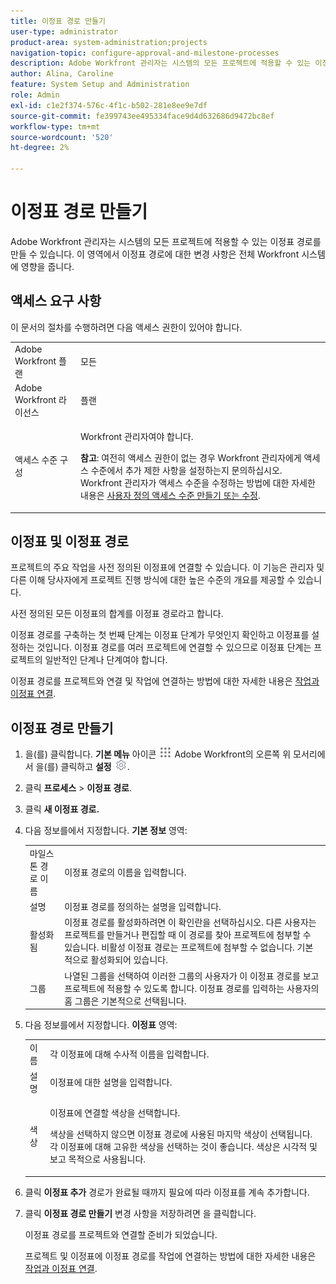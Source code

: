 ```yaml
---
title: 이정표 경로 만들기
user-type: administrator
product-area: system-administration;projects
navigation-topic: configure-approval-and-milestone-processes
description: Adobe Workfront 관리자는 시스템의 모든 프로젝트에 적용할 수 있는 이정표 경로를 만들 수 있습니다. 이 영역에서 이정표 경로에 대한 변경 사항은 전체 Workfront 시스템에 영향을 줍니다.
author: Alina, Caroline
feature: System Setup and Administration
role: Admin
exl-id: c1e2f374-576c-4f1c-b502-281e8ee9e7df
source-git-commit: fe399743ee495334face9d4d632686d9472bc8ef
workflow-type: tm+mt
source-wordcount: '520'
ht-degree: 2%

---
```


# 이정표 경로 만들기

<!--
NOTE: DON'T DELETE, DRAFT OR HIDE THIS ARTICLE. IT IS LINKED TO THE PRODUCT, THROUGH THE CONTEXT SENSITIVE HELP LINKS.
-->

Adobe Workfront 관리자는 시스템의 모든 프로젝트에 적용할 수 있는 이정표 경로를 만들 수 있습니다. 이 영역에서 이정표 경로에 대한 변경 사항은 전체 Workfront 시스템에 영향을 줍니다.

## 액세스 요구 사항

이 문서의 절차를 수행하려면 다음 액세스 권한이 있어야 합니다.

<table style="table-layout:auto"> 
 <col> 
 <col> 
 <tbody> 
  <tr> 
   <td role="rowheader">Adobe Workfront 플랜</td> 
   <td>모든</td> 
  </tr> 
  <tr> 
   <td role="rowheader">Adobe Workfront 라이선스</td> 
   <td>플랜</td> 
  </tr> 
  <tr> 
   <td role="rowheader">액세스 수준 구성</td> 
   <td> <p>Workfront 관리자여야 합니다.</p> <p><b>참고</b>: 여전히 액세스 권한이 없는 경우 Workfront 관리자에게 액세스 수준에서 추가 제한 사항을 설정하는지 문의하십시오. Workfront 관리자가 액세스 수준을 수정하는 방법에 대한 자세한 내용은 <a href="../../../administration-and-setup/add-users/configure-and-grant-access/create-modify-access-levels.md" class="MCXref xref">사용자 정의 액세스 수준 만들기 또는 수정</a>.</p> </td> 
  </tr> 
 </tbody> 
</table>

## 이정표 및 이정표 경로

프로젝트의 주요 작업을 사전 정의된 이정표에 연결할 수 있습니다. 이 기능은 관리자 및 다른 이해 당사자에게 프로젝트 진행 방식에 대한 높은 수준의 개요를 제공할 수 있습니다.

사전 정의된 모든 이정표의 합계를 이정표 경로라고 합니다.

이정표 경로를 구축하는 첫 번째 단계는 이정표 단계가 무엇인지 확인하고 이정표를 설정하는 것입니다. 이정표 경로를 여러 프로젝트에 연결할 수 있으므로 이정표 단계는 프로젝트의 일반적인 단계나 단계여야 합니다.

이정표 경로를 프로젝트와 연결 및 작업에 연결하는 방법에 대한 자세한 내용은 [작업과 이정표 연결](../../../manage-work/tasks/manage-tasks/associate-milestones-with-tasks.md).

## 이정표 경로 만들기

1. 을(를) 클릭합니다. **기본 메뉴** 아이콘 ![](assets/main-menu-icon.png) Adobe Workfront의 오른쪽 위 모서리에서 을(를) 클릭하고 **설정** ![](assets/gear-icon-settings.png).

1. 클릭 **프로세스** > **이정표 경로**.
1. 클릭 **새 이정표 경로.**
1. 다음 정보를에서 지정합니다. **기본 정보** 영역:

   <table style="table-layout:auto">
    <tr>
      <td>마일스톤 경로 이름</td>
       <td>이정표 경로의 이름을 입력합니다.</td>
    </tr>
    <tr>
      <td>설명</td>
      <td>이정표 경로를 정의하는 설명을 입력합니다.</td>
    </tr>
    <tr>
       <td>활성화됨</td>
      <td>이정표 경로를 활성화하려면 이 확인란을 선택하십시오. 다른 사용자는 프로젝트를 만들거나 편집할 때 이 경로를 찾아 프로젝트에 첨부할 수 있습니다. 비활성 이정표 경로는 프로젝트에 첨부할 수 없습니다. 기본적으로 활성화되어 있습니다.</td>
    </tr>
    <tr>
      <td>그룹</td>
      <td>나열된 그룹을 선택하여 이러한 그룹의 사용자가 이 이정표 경로를 보고 프로젝트에 적용할 수 있도록 합니다. 이정표 경로를 입력하는 사용자의 홈 그룹은 기본적으로 선택됩니다.</td>
    </tr>
   </table>

1. 다음 정보를에서 지정합니다. **이정표** 영역:

   <table style="table-layout:auto"> 
    <col> 
    <col> 
    <tbody> 
     <tr> 
      <td role="rowheader">이름</td> 
      <td>각 이정표에 대해 수사적 이름을 입력합니다.</td> 
     </tr> 
     <tr> 
      <td role="rowheader">설명</td> 
      <td>이정표에 대한 설명을 입력합니다.</td> 
     </tr> 
     <tr> 
      <td role="rowheader">색상</td> 
      <td> <p>이정표에 연결할 색상을 선택합니다. </p> <p>색상을 선택하지 않으면 이정표 경로에 사용된 마지막 색상이 선택됩니다. 각 이정표에 대해 고유한 색상을 선택하는 것이 좋습니다. 색상은 시각적 및 보고 목적으로 사용됩니다.</p> </td> 
     </tr> 
    </tbody> 
   </table>

1. 클릭 **이정표 추가** 경로가 완료될 때까지 필요에 따라 이정표를 계속 추가합니다.
1. 클릭 **이정표 경로 만들기** 변경 사항을 저장하려면 을 클릭합니다.

   이정표 경로를 프로젝트와 연결할 준비가 되었습니다.

   프로젝트 및 이정표에 이정표 경로를 작업에 연결하는 방법에 대한 자세한 내용은 [작업과 이정표 연결](../../../manage-work/tasks/manage-tasks/associate-milestones-with-tasks.md).
